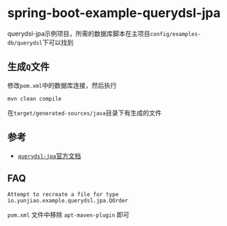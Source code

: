 # spring-boot-example-querydsl-jpa

querydsl-jpa示例项目，所需的数据库脚本在主项目`config/examples-db/querydsl`下可以找到

## 生成`Q`文件

修改`pom.xml`中的数据库连接，然后执行

```shell
mvn clean compile
```

在`target/generated-sources/java`目录下有生成的文件

## 参考
* [`querydsl-jpa`官方文档](http://querydsl.com/static/querydsl/latest/reference/html/ch02.html)

## FAQ

```text
Attempt to recreate a file for type io.yunjiao.example.querydsl.jpa.QOrder
```

`pom.xml` 文件中移除 `apt-maven-plugin` 即可

